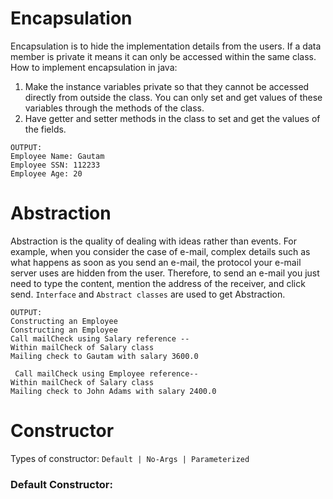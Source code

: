 Encapsulation
==============
Encapsulation is to hide the implementation details from the users.
If a data member is private it means it can only be accessed within the same class.
How to implement encapsulation in java:
1) Make the instance variables private so that they cannot be accessed directly from outside the class. You can only set and get values of these variables through the methods of the class.
2) Have getter and setter methods in the class to set and get the values of the fields.
```
OUTPUT:
Employee Name: Gautam
Employee SSN: 112233
Employee Age: 20
```

Abstraction
===========
Abstraction  is the quality of dealing with ideas rather than events. For example, when you consider the case of e-mail, complex details such as what happens as soon as you send an e-mail, the protocol your e-mail server uses are hidden from the user. Therefore, to send an e-mail you just need to type the content, mention the address of the receiver, and click send.
`Interface` and `Abstract classes` are used to get Abstraction.
```
OUTPUT:
Constructing an Employee
Constructing an Employee
Call mailCheck using Salary reference --
Within mailCheck of Salary class 
Mailing check to Gautam with salary 3600.0

 Call mailCheck using Employee reference--
Within mailCheck of Salary class 
Mailing check to John Adams with salary 2400.0
```
Constructor
===========
Types of constructor:
```Default | No-Args | Parameterized  ```
### Default Constructor:
